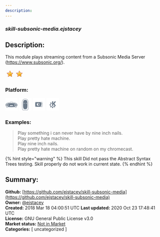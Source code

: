 ```yaml
---
description: 
---
```


### _skill-subsonic-media.ejstacey_  
## Description:  
This module plays streaming content from a Subsonic Media Server (https://www.subsonic.org/).  
  
![](../.gitbook/assets/star.png)![](../.gitbook/assets/star.png)  
  
### Platform:  
 ![Mark I](../.gitbook/assets/mark-1-icon.png)  ![Mark II](../.gitbook/assets/mark-2-icon.png)  ![Picroft](../.gitbook/assets/picroft-icon.png)  ![plasmoid](../.gitbook/assets/kde.png)   
### Examples:  
> Play something i can never have by nine inch nails.  
> Play pretty hate machine.  
> Play nine inch nails.  
> Play pretty hate machine on random on my chromecast.  
  
{% hint style="warning" %}
This skill Did not pass the Abstract Syntax Trees testing. Skill properly do not work in current state.
{% endhint %}
  
## Summary:  
**Github:** [https://github.com/ejstacey/skill-subsonic-media](https://github.com/ejstacey/skill-subsonic-media)  
**Owner:** [@ejstacey](https://github.com/ejstacey)  
**Created:** 2018 Mar 18 04:00:51 UTC  **Last updated:** 2020 Oct 23 17:48:41 UTC  
**License:** GNU General Public License v3.0  
**Market status:** [Not in Market](https://market.mycroft.ai/skill/)  
**Categories:** [ uncategorized ]   
